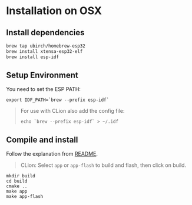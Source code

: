 # Installation on OSX

## Install dependencies
```bash
brew tap ubirch/homebrew-esp32
brew install xtensa-esp32-elf
brew install esp-idf
```

## Setup Environment

You need to set the ESP PATH:

```
export IDF_PATH=`brew --prefix esp-idf`
```

> For use with CLion also add the config file: 
>	```
>	echo `brew --prefix esp-idf` > ~/.idf
>	```

## Compile and install 

Follow the explanation from [README](README.md).

> CLion: Select `app` or `app-flash` to build and flash, then click on build.

```
mkdir build
cd build
cmake ..
make app
make app-flash
```